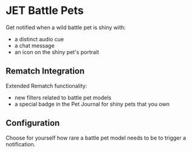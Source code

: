 # JET Battle Pets

Get notified when a wild battle pet is shiny with:
- a distinct audio cue
- a chat message
- an icon on the shiny pet's portrait

## Rematch Integration

Extended Rematch functionality:
- new filters related to battle pet models
- a special badge in the Pet Journal for shiny pets that you own

## Configuration

Choose for yourself how rare a battle pet model needs to be to trigger a notification.
